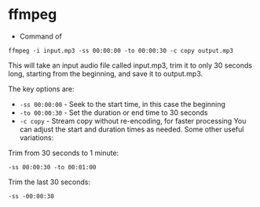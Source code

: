 # ffmpeg

* Command of 
```
ffmpeg -i input.mp3 -ss 00:00:00 -to 00:00:30 -c copy output.mp3
```

This will take an input audio file called input.mp3, trim it to only 30 seconds long, starting from the beginning, and save it to output.mp3.

The key options are:

* `-ss 00:00:00` - Seek to the start time, in this case the beginning
* `-to 00:00:30` - Set the duration or end time to 30 seconds
* `-c copy` - Stream copy without re-encoding, for faster processing
You can adjust the start and duration times as needed. Some other useful variations:

Trim from 30 seconds to 1 minute:
```
-ss 00:00:30 -to 00:01:00
```

Trim the last 30 seconds:
```
-ss -00:00:30
```

